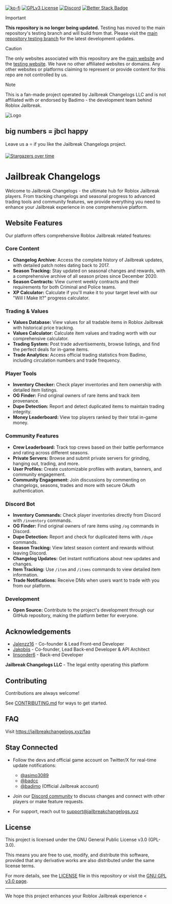 [![ko-fi](https://ko-fi.com/img/githubbutton_sm.svg)](https://ko-fi.com/jailbreakchangelogs)
[![GPLv3 License](https://img.shields.io/badge/License-GPL%20v3-yellow.svg)](./LICENSE)
[![Discord](https://img.shields.io/discord/1286064050135896064?logo=discord&logoColor=white&label=discord&color=4d3dff)](https://discord.jailbreakchangelogs.xyz)
[![Better Stack Badge](https://uptime.betterstack.com/status-badges/v3/monitor/1ofdv.svg)](https://status.jailbreakchangelogs.xyz)

> [!IMPORTANT]
> **This repository is no longer being updated.** Testing has moved to the main repository's testing branch and will build from that. Please visit the [main repository testing branch](https://github.com/JBChangelogs/JailbreakChangelogs/tree/testing) for the latest development updates.

> [!CAUTION]
> The only websites associated with this repository are the [main website](https://jailbreakchangelogs.xyz/) and the [testing website](https://testing.jailbreakchangelogs.xyz). We have no other affiliated websites or domains. Any other websites or platforms claiming to represent or provide content for this repo are not controlled by us.

> [!NOTE]
> This is a fan-made project operated by Jailbreak Changelogs LLC and is not affiliated with or endorsed by Badimo - the development team behind Roblox Jailbreak.

![Logo](https://assets.jailbreakchangelogs.xyz/assets/logos/JBCL_Long_Game_Background.png)

## big numbers = jbcl happy

Leave us a ⭐ if you like the Jailbreak Changelogs project.

[![Stargazers over time](https://starchart.cc/JBChangelogs/JailbreakChangelogs.svg?background=%23121317&axis=%23fffffe&line=%231d80e2)](https://starchart.cc/JBChangelogs/JailbreakChangelogs)

# Jailbreak Changelogs

Welcome to Jailbreak Changelogs - the ultimate hub for Roblox Jailbreak players. From tracking changelogs and seasonal progress to advanced trading tools and community features, we provide everything you need to enhance your Jailbreak experience in one comprehensive platform.

## Website Features

Our platform offers comprehensive Roblox Jailbreak related features:

### Core Content

- **Changelog Archive:** Access the complete history of Jailbreak updates, with detailed patch notes dating back to 2017.
- **Season Tracking:** Stay updated on seasonal changes and rewards, with a comprehensive archive of all season prizes since December 2020.
- **Season Contracts:** View current weekly contracts and their requirements for both Criminal and Police teams.
- **XP Calculator:** Calculate if you'll make it to your target level with our "Will I Make It?" progress calculator.

### Trading & Values

- **Values Database:** View values for all tradable items in Roblox Jailbreak with historical price tracking.
- **Values Calculator:** Calculate item values and trading worth with our comprehensive calculator.
- **Trading System:** Post trade advertisements, browse listings, and find the perfect deals for in-game items.
- **Trade Analytics:** Access official trading statistics from Badimo, including circulation numbers and trade frequency.

### Player Tools

- **Inventory Checker:** Check player inventories and item ownership with detailed item listings.
- **OG Finder:** Find original owners of rare items and track item provenance.
- **Dupe Detection:** Report and detect duplicated items to maintain trading integrity.
- **Money Leaderboard:** View top players ranked by their total in-game money.

### Community Features

- **Crew Leaderboard:** Track top crews based on their battle performance and rating across different seasons.
- **Private Servers:** Browse and submit private servers for grinding, hanging out, trading, and more.
- **User Profiles:** Create customizable profiles with avatars, banners, and community engagement.
- **Community Engagement:** Join discussions by commenting on changelogs, seasons, trades and more with secure OAuth authentication.

### Discord Bot

- **Inventory Commands:** Check player inventories directly from Discord with `/inventory` commands.
- **OG Finder:** Find original owners of rare items using `/og` commands in Discord.
- **Dupe Detection:** Report and check for duplicated items with `/dupe` commands.
- **Season Tracking:** View latest season content and rewards without leaving Discord.
- **Changelog Updates:** Get instant notifications about new updates and changes.
- **Item Tracking:** Use `/item` and `/items` commands to view detailed item information.
- **Trade Notifications:** Receive DMs when users want to trade with you from our platform.

### Development

- **Open Source:** Contribute to the project's development through our GitHub repository, making the platform better for everyone.

## Acknowledgements

- [Jalenzz16](https://github.com/Jalenzzz) - Co-founder & Lead Front-end Developer
- [Jakobiis](https://github.com/Jakobiis/) - Co-founder, Lead Back-end Developer & API Architect
- [linsonder6](https://github.com/linsonder6/) - Back-end Developer

**Jailbreak Changelogs LLC** - The legal entity operating this platform

## Contributing

Contributions are always welcome!

See [CONTRIBUTING.md](./CONTRIBUTING.md) for ways to get started.

## FAQ

Visit https://jailbreakchangelogs.xyz/faq

## Stay Connected

- Follow the devs and official game account on Twitter/X for real-time update notifications:
  - [@asimo3089](https://x.com/asimo3089)
  - [@badcc](https://x.com/badccvoid)
  - [@badimo](https://x.com/badimo) (Official Jailbreak account)

- Join our [Discord community](https://discord.jailbreakchangelogs.xyz/) to discuss changes and connect with other players or make feature requests.
- For support, reach out to [support@jailbreakchangelogs.xyz](mailto:support@jailbreakchangelogs.xyz)

## License

This project is licensed under the GNU General Public License v3.0 (GPL-3.0).

This means you are free to use, modify, and distribute this software, provided that any derivative works are also distributed under the same license terms.

For more details, see the [LICENSE](./LICENSE) file in this repository or visit the [GNU GPL v3.0 page](https://www.gnu.org/licenses/gpl-3.0.en.html).

---

We hope this project enhances your Roblox Jailbreak experience <
